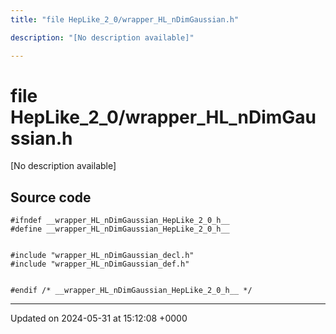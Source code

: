 ```yaml
---
title: "file HepLike_2_0/wrapper_HL_nDimGaussian.h"

description: "[No description available]"

---
```


# file HepLike_2_0/wrapper_HL_nDimGaussian.h

[No description available]




## Source code

```
#ifndef __wrapper_HL_nDimGaussian_HepLike_2_0_h__
#define __wrapper_HL_nDimGaussian_HepLike_2_0_h__


#include "wrapper_HL_nDimGaussian_decl.h"
#include "wrapper_HL_nDimGaussian_def.h"


#endif /* __wrapper_HL_nDimGaussian_HepLike_2_0_h__ */
```


-------------------------------

Updated on 2024-05-31 at 15:12:08 +0000
